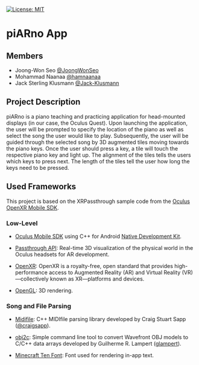 [![License: MIT](https://img.shields.io/badge/License-MIT-yellow.svg)](https://opensource.org/licenses/MIT)

# piARno App

## Members
- Joong-Won Seo [@JoongWonSeo](https://github.com/JoongWonSeo)
- Mohammad Naanaa [@hamnaanaa](https://github.com/hamnaanaa)
- Jack Sterling Klusmann [@Jack-Klusmann](https://github.com/Jack-Klusmann)

## Project Description
piARno is a piano teaching and practicing application for head-mounted displays (in our case, the Oculus Quest).
Upon launching the application, the user will be prompted to specify the location of the piano as well as select the song the user would like to play. 
Subsequently, the user will be guided through the selected song by 3D augmented tiles moving towards the piano keys.
Once the user should press a key, a tile will touch the respective piano key and light up. The alignment of the tiles tells the users which keys to press next. The length of the tiles tell the user how long the keys need to be pressed.

## Used Frameworks

This project is based on the XRPassthrough sample code from the [Oculus OpenXR Mobile SDK](https://developer.oculus.com/downloads/package/oculus-openxr-mobile-sdk).

### Low-Level

- [Oculus Mobile SDK](https://developer.oculus.com/downloads/package/oculus-mobile-sdk/) using C++ for Android [Native Development Kit](https://developer.android.com/ndk).

- [Passthrough API](https://developer.oculus.com/documentation/unity/unity-passthrough/): Real-time 3D visualization of the physical world in the Oculus headsets for AR development.

- [OpenXR](https://www.khronos.org/openxr/): OpenXR is a royalty-free, open standard that provides high-performance access to Augmented Reality (AR) and Virtual Reality (VR)—collectively known as XR—platforms and devices.
  
- [OpenGL](https://www.opengl.org): 3D rendering.

### Song and File Parsing

- [Midifile](https://github.com/craigsapp/midifile): C++ MIDIfile parsing library developed by Craig Stuart Sapp ([@craigsapp](https://github.com/craigsapp/midifile)).

- [obj2c](https://github.com/glampert/obj2c): Simple command line tool to convert Wavefront OBJ models to C/C++ data arrays developed by Guilherme R. Lampert ([glampert](https://github.com/glampert)).

- [Minecraft Ten Font](https://www.fontspace.com/minecraft-ten-font-f40317): Font used for rendering in-app text.